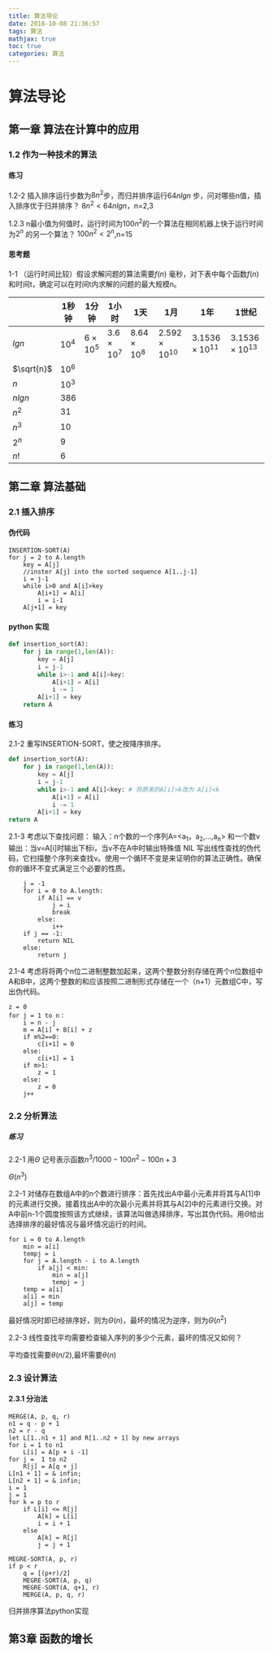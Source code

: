 ```yaml
---
title: 算法导论
date: 2018-10-08 21:36:57
tags: 算法
mathjax: true
toc: true 
categories: 算法
---
```


# 算法导论

## 第一章 算法在计算中的应用

### 1.2 作为一种技术的算法

#### 练习

1.2-2 插入排序运行步数为$8n^2$步，而归并排序运行$64nlgn$ 步，问对哪些n值，插入排序优于归并排序？
	$8n^2 < 64nlgn$，n=2,3

1.2.3 n最小值为何值时，运行时间为$100n^2$的一个算法在相同机器上快于运行时间为$2^n$ 的另一个算法？
	$100n^2  < 2^n$,n=15

#### 思考题

1-1 （运行时间比较）假设求解问题的算法需要$f(n)$ 毫秒，对下表中每个函数$f(n)$ 和时间t，确定可以在时间t内求解的问题的最大规模n。

|            | 1秒钟  | 1分钟          | 1小时            | 1天              | 1月                  | 1年                   | 1世纪                 |
| ---------- | ------ | -------------- | ---------------- | ---------------- | -------------------- | --------------------- | --------------------- |
| $lgn$      | $10^4$ | $6\times 10^5$ | $3.6\times 10^7$ | $8.64\times10^8$ | $2.592\times10^{10}$ | $3.1536\times10^{11}$ | $3.1536\times10^{13}$ |
| $\sqrt{n}$ | $10^6$ |                |                  |                  |                      |                       |                       |
| $n$        | $10^3$ |                |                  |                  |                      |                       |                       |
| $nlgn$     | 386    |                |                  |                  |                      |                       |                       |
| $n^2$      | 31     |                |                  |                  |                      |                       |                       |
| $n^3$      | 10     |                |                  |                  |                      |                       |                       |
| $2^n$      | 9      |                |                  |                  |                      |                       |                       |
| $n!$       | 6      |                |                  |                  |                      |                       |                       |



## 第二章 算法基础

### 2.1 插入排序

#### 伪代码

```text
INSERTION-SORT(A)
for j = 2 to A.length
	key = A[j]
	//inster A[j] into the sorted sequence A[1..j-1]
	i = j-1
	while i>0 and A[i]>key
		A[i+1] = A[i]
		i = i-1
	A[j+1] = key
```

#### python 实现

```python
def insertion_sort(A):
    for j in range(1,len(A)):
        key = A[j]
        i = j-1
        while i>-1 and A[i]>key:
            A[i+1] = A[i]
            i -= 1
        A[i+1] = key
    return A
```

#### 练习

2.1-2 重写INSERTION-SORT，使之按降序排序。

```python
def insertion_sort(A):
    for j in range(1,len(A)):
        key = A[j]
        i = j-1
        while i>-1 and A[i]<key: # 将原来的A[i]>k改为 A[i]<k
            A[i+1] = A[i]
            i -= 1
        A[i+1] = key
return A
```

2.1-3 考虑以下查找问题：
	输入：n个数的一个序列A=<a<sub>1</sub>，a<sub>2</sub>,...,a<sub>n</sub>>	和一个数v
	输出：当v=A[i]时输出下标i，当v不在A中时输出特殊值 NIL
	写出线性查找的伪代码，它扫描整个序列来查找v。使用一个循环不变是来证明你的算法正确性。确保你的循环不变式满足三个必要的性质。

```
	j = -1
	for i = 0 to A.length:
		if A[i] == v
			j = i
			break
		else:
        	i++
	if j == -1:
		return NIL
	else:
		return j
```

2.1-4 考虑将将两个n位二进制整数加起来，这两个整数分别存储在两个n位数组中A和B中，这两个整数的和应该按照二进制形式存储在一个（n+1）元数组C中，写出伪代码。

```
z = 0
for j = 1 to n：
	i = n - j
	m = A[i] + B[i] + z
	if m%2==0:
		c[i+1] = 0
	else:
		c[i+1] = 1
	if m>1:
		z = 1
	else:
		z = 0
	j++
```

### 2.2 分析算法

##### 练习

2.2-1 用$\Theta$ 记号表示函数$n^3/1000 - 100n^2 -100n +3$

$\Theta(n^3)$

2.2-1 对储存在数组A中的n个数进行排序：首先找出A中最小元素并将其与A[1]中的元素进行交换。接着找出A中的次最小元素并将其与A[2]中的元素进行交换。对A中前n-1个圆度按照该方式继续，该算法叫做选择排序，写出其伪代码。用$\Theta$给出选择排序的最好情况与最坏情况运行的时间。

```
for i = 0 to A.length      
	min = a[i]
	tempj = i
	for j = A.length - i to A.length  
		if a[j] < min:
			min = a[j]
			tempj = j
	temp = a[i]
	a[i] = min
	a[j] = temp
```

最好情况时即已经排序好，则为$\Theta(n)$，最坏的情况为逆序，则为$\Theta(n^2)$

2.2-3 线性查找平均需要检查输入序列的多少个元素，最坏的情况又如何？

平均查找需要$\theta(n/2)$,最坏需要$\theta(n)$

### 2.3 设计算法

#### 2.3.1 分治法

```
MERGE(A, p, q, r)
n1 = q - p + 1
n2 = r - q
let L[1..n1 + 1] and R[1..n2 + 1] by new arrays
for i = 1 to n1
	L[i] = A[p + i -1]
for j =  1 to n2
	R[j] = A[q + j]
L[n1 + 1] = & infin;
L[n2 + 1] = & infin;
i = 1
j = 1
for k = p to r
	if L[i] <= R[j]
		A[k] = L[i]
		i = i + 1
	else 
		A[k] = R[j]
		j = j + 1
```

```
MEGRE-SORT(A, p, r)
if p < r
	q = [(p+r)/2]
	MEGRE-SORT(A, p, q)
	MEGRE-SORT(A, q+1, r)
	MERGE(A, p, q, r)
```

归并排序算法python实现



## 第3章 函数的增长





